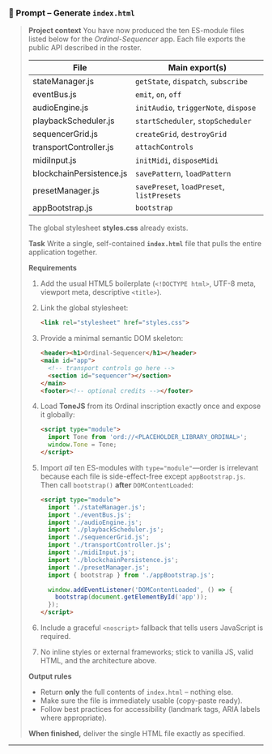 

### 🔑 Prompt ­– Generate `index.html`

> **Project context**
> You have now produced the ten ES-module files listed below for the *Ordinal-Sequencer* app. Each file exports the public API described in the roster.
>
> | File                     | Main export(s)                            |
> | ------------------------ | ----------------------------------------- |
> | stateManager.js          | `getState`, `dispatch`, `subscribe`       |
> | eventBus.js              | `emit`, `on`, `off`                       |
> | audioEngine.js           | `initAudio`, `triggerNote`, `dispose`     |
> | playbackScheduler.js     | `startScheduler`, `stopScheduler`         |
> | sequencerGrid.js         | `createGrid`, `destroyGrid`               |
> | transportController.js   | `attachControls`                          |
> | midiInput.js             | `initMidi`, `disposeMidi`                 |
> | blockchainPersistence.js | `savePattern`, `loadPattern`              |
> | presetManager.js         | `savePreset`, `loadPreset`, `listPresets` |
> | appBootstrap.js          | `bootstrap`                               |
>
> The global stylesheet **styles.css** already exists.
>
> **Task**
> Write a single, self-contained **`index.html`** file that pulls the entire application together.
>
> **Requirements**
>
> 1. Add the usual HTML5 boilerplate (`<!DOCTYPE html>`, UTF-8 meta, viewport meta, descriptive `<title>`).
> 2. Link the global stylesheet:
>
>    ```html
>    <link rel="stylesheet" href="styles.css">
>    ```
> 3. Provide a minimal semantic DOM skeleton:
>
>    ```html
>    <header><h1>Ordinal-Sequencer</h1></header>
>    <main id="app">
>      <!-- transport controls go here -->
>      <section id="sequencer"></section>
>    </main>
>    <footer><!-- optional credits --></footer>
>    ```
> 4. Load **ToneJS** from its Ordinal inscription exactly once and expose it globally:
>
>    ```html
>    <script type="module">
>      import Tone from 'ord://<PLACEHOLDER_LIBRARY_ORDINAL>';
>      window.Tone = Tone;
>    </script>
>    ```
> 5. Import *all* ten ES-modules with `type="module"`—order is irrelevant because each file is side-effect-free except `appBootstrap.js`. Then call `bootstrap()` **after** `DOMContentLoaded`:
>
>    ```html
>    <script type="module">
>      import './stateManager.js';
>      import './eventBus.js';
>      import './audioEngine.js';
>      import './playbackScheduler.js';
>      import './sequencerGrid.js';
>      import './transportController.js';
>      import './midiInput.js';
>      import './blockchainPersistence.js';
>      import './presetManager.js';
>      import { bootstrap } from './appBootstrap.js';
>
>      window.addEventListener('DOMContentLoaded', () => {
>        bootstrap(document.getElementById('app'));
>      });
>    </script>
>    ```
> 6. Include a graceful `<noscript>` fallback that tells users JavaScript is required.
> 7. No inline styles or external frameworks; stick to vanilla JS, valid HTML, and the architecture above.
>
> **Output rules**
>
> * Return **only** the full contents of `index.html` – nothing else.
> * Make sure the file is immediately usable (copy-paste ready).
> * Follow best practices for accessibility (landmark tags, ARIA labels where appropriate).
>
> **When finished,** deliver the single HTML file exactly as specified.

---

